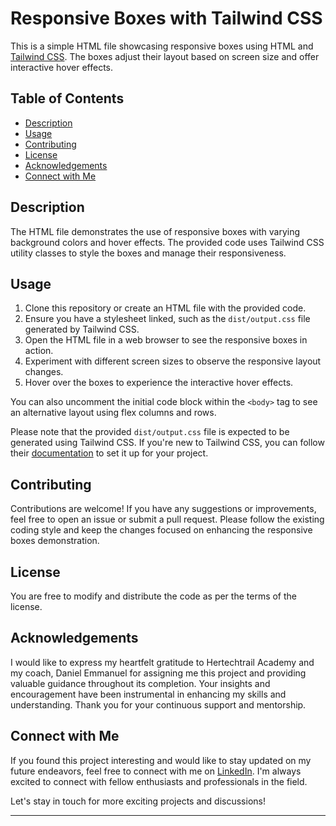 # Responsive Boxes with Tailwind CSS

This is a simple HTML file showcasing responsive boxes using HTML and [Tailwind CSS](https://tailwindcss.com/). The boxes adjust their layout based on screen size and offer interactive hover effects.

## Table of Contents

- [Description](#description)
- [Usage](#usage)
- [Contributing](#contributing)
- [License](#license)
- [Acknowledgements](#acknowledgements)
- [Connect with Me](#Connect)

## Description

The HTML file demonstrates the use of responsive boxes with varying background colors and hover effects. The provided code uses Tailwind CSS utility classes to style the boxes and manage their responsiveness.

## Usage

1. Clone this repository or create an HTML file with the provided code.
2. Ensure you have a stylesheet linked, such as the `dist/output.css` file generated by Tailwind CSS.
3. Open the HTML file in a web browser to see the responsive boxes in action.
4. Experiment with different screen sizes to observe the responsive layout changes.
5. Hover over the boxes to experience the interactive hover effects.

You can also uncomment the initial code block within the `<body>` tag to see an alternative layout using flex columns and rows.

Please note that the provided `dist/output.css` file is expected to be generated using Tailwind CSS. If you're new to Tailwind CSS, you can follow their [documentation](https://tailwindcss.com/docs/installation) to set it up for your project.

## Contributing

Contributions are welcome! If you have any suggestions or improvements, feel free to open an issue or submit a pull request. Please follow the existing coding style and keep the changes focused on enhancing the responsive boxes demonstration.

## License

You are free to modify and distribute the code as per the terms of the license.

## Acknowledgements

I would like to express my heartfelt gratitude to Hertechtrail Academy and my coach, Daniel Emmanuel for assigning me this project and providing valuable guidance throughout its completion. Your insights and encouragement have been instrumental in enhancing my skills and understanding. Thank you for your continuous support and mentorship.

## Connect with Me

If you found this project interesting and would like to stay updated on my future endeavors, feel free to connect with me on [LinkedIn](https://www.linkedin.com/in/pipeloluwa-aremo-443855253). I'm always excited to connect with fellow enthusiasts and professionals in the field.

Let's stay in touch for more exciting projects and discussions!

---
